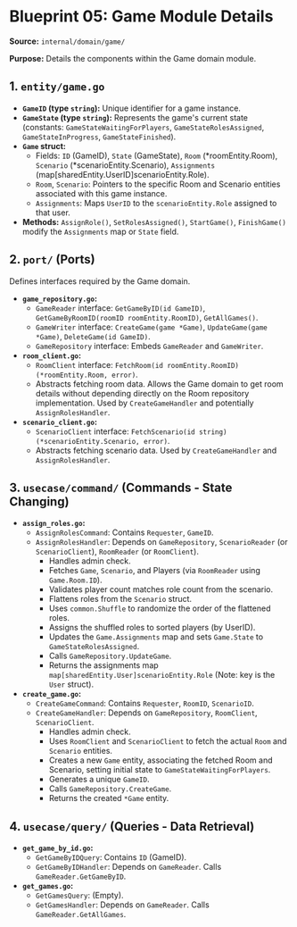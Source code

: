 # Blueprint 05: Game Module Details

**Source:** `internal/domain/game/`

**Purpose:** Details the components within the Game domain module.

## 1. `entity/game.go`

*   **`GameID` (type `string`):** Unique identifier for a game instance.
*   **`GameState` (type `string`):** Represents the game's current state (constants: `GameStateWaitingForPlayers`, `GameStateRolesAssigned`, `GameStateInProgress`, `GameStateFinished`).
*   **`Game` struct:**
    *   Fields: `ID` (GameID), `State` (GameState), `Room` (*roomEntity.Room), `Scenario` (*scenarioEntity.Scenario), `Assignments` (map[sharedEntity.UserID]scenarioEntity.Role).
    *   `Room`, `Scenario`: Pointers to the specific Room and Scenario entities associated with this game instance.
    *   `Assignments`: Maps `UserID` to the `scenarioEntity.Role` assigned to that user.
*   **Methods:** `AssignRole()`, `SetRolesAssigned()`, `StartGame()`, `FinishGame()` modify the `Assignments` map or `State` field.

## 2. `port/` (Ports)

Defines interfaces required by the Game domain.

*   **`game_repository.go`:**
    *   `GameReader` interface: `GetGameByID(id GameID)`, `GetGameByRoomID(roomID roomEntity.RoomID)`, `GetAllGames()`.
    *   `GameWriter` interface: `CreateGame(game *Game)`, `UpdateGame(game *Game)`, `DeleteGame(id GameID)`.
    *   `GameRepository` interface: Embeds `GameReader` and `GameWriter`.
*   **`room_client.go`:**
    *   `RoomClient` interface: `FetchRoom(id roomEntity.RoomID) (*roomEntity.Room, error)`.
    *   Abstracts fetching room data. Allows the Game domain to get room details without depending directly on the Room repository implementation. Used by `CreateGameHandler` and potentially `AssignRolesHandler`.
*   **`scenario_client.go`:**
    *   `ScenarioClient` interface: `FetchScenario(id string) (*scenarioEntity.Scenario, error)`.
    *   Abstracts fetching scenario data. Used by `CreateGameHandler` and `AssignRolesHandler`.

## 3. `usecase/command/` (Commands - State Changing)

*   **`assign_roles.go`:**
    *   `AssignRolesCommand`: Contains `Requester`, `GameID`.
    *   `AssignRolesHandler`: Depends on `GameRepository`, `ScenarioReader` (or `ScenarioClient`), `RoomReader` (or `RoomClient`).
        *   Handles admin check.
        *   Fetches `Game`, `Scenario`, and Players (via `RoomReader` using `Game.Room.ID`).
        *   Validates player count matches role count from the scenario.
        *   Flattens roles from the `Scenario` struct.
        *   Uses `common.Shuffle` to randomize the order of the flattened roles.
        *   Assigns the shuffled roles to sorted players (by UserID).
        *   Updates the `Game.Assignments` map and sets `Game.State` to `GameStateRolesAssigned`.
        *   Calls `GameRepository.UpdateGame`.
        *   Returns the assignments map `map[sharedEntity.User]scenarioEntity.Role` (Note: key is the `User` struct).
*   **`create_game.go`:**
    *   `CreateGameCommand`: Contains `Requester`, `RoomID`, `ScenarioID`.
    *   `CreateGameHandler`: Depends on `GameRepository`, `RoomClient`, `ScenarioClient`.
        *   Handles admin check.
        *   Uses `RoomClient` and `ScenarioClient` to fetch the actual `Room` and `Scenario` entities.
        *   Creates a new `Game` entity, associating the fetched Room and Scenario, setting initial state to `GameStateWaitingForPlayers`.
        *   Generates a unique `GameID`.
        *   Calls `GameRepository.CreateGame`.
        *   Returns the created `*Game` entity.

## 4. `usecase/query/` (Queries - Data Retrieval)

*   **`get_game_by_id.go`:**
    *   `GetGameByIDQuery`: Contains `ID` (GameID).
    *   `GetGameByIDHandler`: Depends on `GameReader`. Calls `GameReader.GetGameByID`.
*   **`get_games.go`:**
    *   `GetGamesQuery`: (Empty).
    *   `GetGamesHandler`: Depends on `GameReader`. Calls `GameReader.GetAllGames`. 